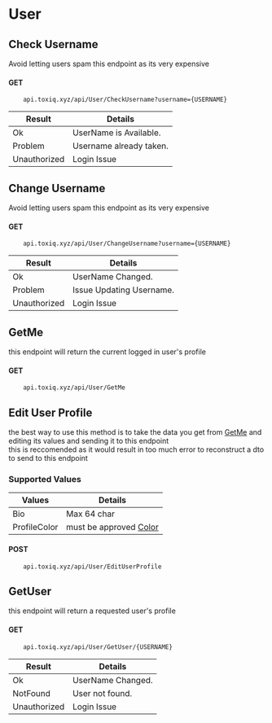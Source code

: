 # User


## Check Username

Avoid letting users spam this endpoint as its very expensive 

#### GET
        api.toxiq.xyz/api/User/CheckUsername?username={USERNAME}

| Result       | Details                 |
|--------------|-------------------------|
| Ok           | UserName is Available.      |
| Problem      | Username already taken. |
| Unauthorized | Login Issue             |

## Change Username
Avoid letting users spam this endpoint as its very expensive 

#### GET
        api.toxiq.xyz/api/User/ChangeUsername?username={USERNAME}

| Result       | Details                 |
|--------------|-------------------------|
| Ok           | UserName Changed.      |
| Problem      | Issue Updating Username. |
| Unauthorized | Login Issue             |


## GetMe

this endpoint will return the current logged in user's profile

#### GET
        api.toxiq.xyz/api/User/GetMe

## Edit User Profile

the best way to use this method is to take the data you get from [GetMe](#GetMe) and editing its values and sending it to this endpoint  
this is reccomended as it would result in too much error to reconstruct a dto to send to this endpoint

### Supported Values 
| Values       | Details                |
|--------------|------------------------|
| Bio          | Max 64 char            |
| ProfileColor | must be approved [Color](/Color.md) |

#### POST
        api.toxiq.xyz/api/User/EditUserProfile



## GetUser

this endpoint will return a requested user's profile

#### GET
        api.toxiq.xyz/api/User/GetUser/{USERNAME}

| Result       | Details                 |
|--------------|-------------------------|
| Ok           | UserName Changed.      |
| NotFound      | User not found. |
| Unauthorized | Login Issue             |